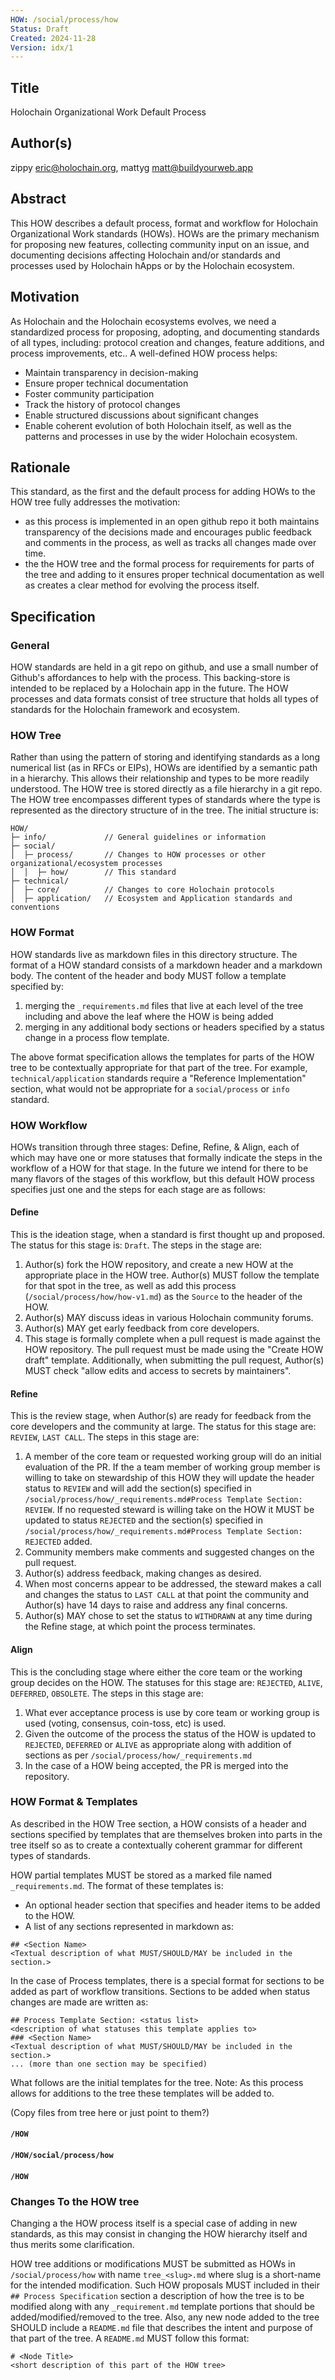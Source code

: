 ```yaml
---
HOW: /social/process/how
Status: Draft
Created: 2024-11-28
Version: idx/1
---
```


## Title
Holochain Organizational Work Default Process

## Author(s)

zippy <eric@holochain.org>, mattyg <matt@buildyourweb.app>

## Abstract

This HOW describes a default process, format and workflow for Holochain Organizational Work standards (HOWs). HOWs are the primary mechanism for proposing new features, collecting community input on an issue, and documenting decisions affecting Holochain and/or standards and processes used by Holochain hApps or by the Holochain ecosystem. 

## Motivation

As Holochain and the Holochain ecosystems evolves, we need a standardized process for proposing, adopting, and documenting standards of all types, including: protocol creation and changes, feature additions, and process improvements, etc.. A well-defined HOW process helps:
- Maintain transparency in decision-making
- Ensure proper technical documentation
- Foster community participation
- Track the history of protocol changes
- Enable structured discussions about significant changes
- Enable coherent evolution of both Holochain itself, as well as the patterns and processes in use by the wider Holochain ecosystem.

## Rationale

This standard, as the first and the default process for adding HOWs to the HOW tree fully addresses the motivation:
- as this process is implemented in an open github repo it both maintains transparency of the decisions made and encourages public feedback and comments in the process, as well as tracks all changes made over time.
- the the HOW tree and the formal process for requirements for parts of the tree and adding to it ensures proper technical documentation as well as creates a clear method for evolving the process itself.

## Specification

### General
HOW standards are held in a git repo on github, and use a small number of Github's affordances to help with the process.  This backing-store is intended to be replaced by a Holochain app in the future.  The HOW processes and data formats consist of tree structure that holds all types of standards for the Holochain framework and ecosystem.

### HOW Tree

Rather than using the pattern of storing and identifying standards as a long numerical list (as in RFCs or EIPs), HOWs are identified by a semantic path in a hierarchy.  This allows their relationship and types to be more readily understood.  The HOW tree is stored directly as a file hierarchy in a git repo. The HOW tree encompasses different types of standards where the type is represented as the directory structure of in the tree.  The initial structure is:

```
HOW/
├─ info/             // General guidelines or information
├─ social/
│  ├─ process/       // Changes to HOW processes or other organizational/ecosystem processes
│  │  ├─ how/        // This standard
├─ technical/
│  ├─ core/          // Changes to core Holochain protocols
│  ├─ application/   // Ecosystem and Application standards and conventions
```

### HOW Format

HOW standards live as markdown files in this directory structure.  The format of a HOW standard consists of a markdown header and a markdown body.  The content of the header and body MUST follow a template specified by:
1.  merging the `_requirements.md` files that live at each level of the tree including and above the leaf where the HOW is being added
2.  merging in any additional body sections or headers specified by a status change in a process flow template.

The above format specification allows the templates for parts of the HOW tree to be contextually appropriate for that part of the tree.  For example, `technical/application` standards require a "Reference Implementation" section, what would not be appropriate for a `social/process` or `info` standard.


### HOW Workflow

HOWs transition through three stages: Define, Refine, & Align, each of which may have one or more statuses that formally indicate the steps in the workflow of a HOW for that stage. In the future we intend for there to be many flavors of the stages of this workflow, but this default HOW process specifies just one and the steps for each stage are as follows:

#### Define
This is the ideation stage, when a standard is first thought up and proposed.  The status for this stage is: `Draft`.  The steps in the stage are:

1. Author(s) fork the HOW repository, and create a new HOW at the appropriate place in the HOW tree.  Author(s) MUST follow the template for that spot in the tree, as well as add this process (`/social/process/how/how-v1.md`) as the `Source` to the header of the HOW.
2. Author(s) MAY discuss ideas in various Holochain community forums.
3. Author(s) MAY get early feedback from core developers.
4. This stage is formally complete when a pull request is made against the HOW repository.  The pull request must be made using the "Create HOW draft" template. Additionally, when submitting the pull request, Author(s) MUST check "allow edits and access to secrets by maintainers".

#### Refine
This is the review stage, when Author(s) are ready for feedback from the core developers and the community at large. The status for this stage are: `REVIEW`, `LAST CALL`.  The steps in this stage are:

1. A member of the core team or requested working group will do an initial evaluation of the PR.  If the a team member of working group member is willing to take on stewardship of this HOW they will update the header status to `REVIEW` and will add the section(s) specified in `/social/process/how/_requirements.md#Process Template Section: REVIEW`.  If no requested steward is willing take on the HOW it MUST be updated to status `REJECTED` and the section(s) specified in `/social/process/how/_requirements.md#Process Template Section: REJECTED` added.
2. Community members make comments and suggested changes on the pull request.
3. Author(s) address feedback, making changes as desired.
4. When most concerns appear to be addressed, the steward makes a call and changes the status to `LAST CALL` at that point the community and Author(s) have 14 days to raise and address any final concerns.
5. Author(s) MAY chose to set the status to `WITHDRAWN` at any time during the Refine stage, at which point the process terminates.

#### Align
This is the concluding stage where either the core team or the working group decides on the HOW.   The statuses for this stage are: `REJECTED`, `ALIVE`, `DEFERRED`, `OBSOLETE`.  The steps in this stage are:

1. What ever acceptance process is use by core team or working group is used (voting, consensus, coin-toss, etc) is used.
2. Given the outcome of the process the status of the HOW is updated to `REJECTED`, `DEFERRED` or `ALIVE` as appropriate along with addition of sections as per `/social/process/how/_requirements.md`
3. In the case of a HOW being accepted, the PR is merged into the repository.

### HOW Format & Templates

As described in the HOW Tree section, a HOW consists of a header and sections specified by templates that are themselves broken into parts in the tree itself so as to create a contextually coherent grammar for different types of standards.

HOW partial templates MUST be stored as a marked file named `_requirements.md`.  The format of these templates is:

- An optional header section that specifies and header items to be added to the HOW.
- A list of any sections represented in markdown as:
```
## <Section Name>
<Textual description of what MUST/SHOULD/MAY be included in the section.>
```

In the case of Process templates, there is a special format for sections to be added as part of workflow transitions. Sections to be added when status changes are made are written as:
```
## Process Template Section: <status list>
<description of what statuses this template applies to>
### <Section Name> 
<Textual description of what MUST/SHOULD/MAY be included in the section.>
... (more than one section may be specified)
```

What follows are the initial templates for the tree.  Note: As this process allows for additions to the tree these templates will be added to.

(Copy files from tree here or just point to them?)

#### `/HOW`
#### `/HOW/social/process/how`
#### `/HOW`

### Changes To the HOW tree

Changing a the HOW process itself is a special case of adding in new standards, as this may consist in changing the HOW hierarchy itself and thus merits some clarification.

HOW tree additions or modifications MUST be submitted as HOWs in `/social/process/how` with name `tree_<slug>.md` where slug is a short-name for the intended modification.   Such HOW proposals MUST included in their `## Process Specification` section a description of how the tree is to be modified along with any `_requirement.md` template portions that should be added/modified/removed to the tree.  Also, any new node added to the tree SHOULD include a `README.md` file that describes the intent and purpose of that part of the tree.  A `README.md` MUST follow this format:

```
# <Node Title>
<short description of this part of the HOW tree>
```